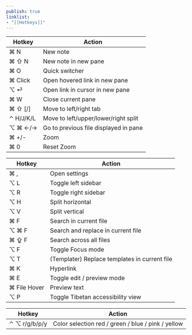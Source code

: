 ```yaml
---
publish: true
linklist:
- "[[Hotkeys]]"
---
```


| Hotkey    | Action                                |
| --------- | ------------------------------------- |
| ⌘ N       | New note                              |
| ⌘ ⇧ N     | New note in new pane                  |
| ⌘ O       | Quick switcher                        |
| ⌘ Click   | Open hovered link in new pane         |
| ⌥ ⏎       | Open link in cursor in new pane       |
| ⌘ W       | Close current pane                    |
| ⌘ ⇧ [/]   | Move to left/right tab                |
| ⌃ H/J/K/L | Move to left/upper/lower/right split  |
| ⌥ ⌘ ←/→   | Go to previous file displayed in pane |
| ⌘ +/-     | Zoom                                  |
| ⌘ 0       | Reset Zoom                            |

| Hotkey       | Action                                        |
| ------------ | --------------------------------------------- |
| ⌘ ,          | Open settings                                 |
| ⌥ L          | Toggle left sidebar                           |
| ⌥ R          | Toggle right sidebar                          |
| ⌥ H          | Split horizontal                              |
| ⌥ V          | Split vertical                                |
| ⌘ F          | Search in current file                        |
| ⌥ ⌘ F        | Search and replace in current file            |
| ⌘ ⇪ F        | Search across all files                       |
| ⌥ F          | Toggle Focus mode                             |
| ⌥ T          | (Templater) Replace templates in current file |
| ⌘ K          | Hyperlink                                     |
| ⌘ E          | Toggle edit / preview mode                    |
| ⌘ File Hover | Preview text                                  |
| ⌥ P          | Toggle Tibetan accessibility view             |

| Hotkey        | Action                                             |
| ------------- | -------------------------------------------------- |
| ⌃ ⌥ r/g/b/p/y | Color selection red / green / blue / pink / yellow |